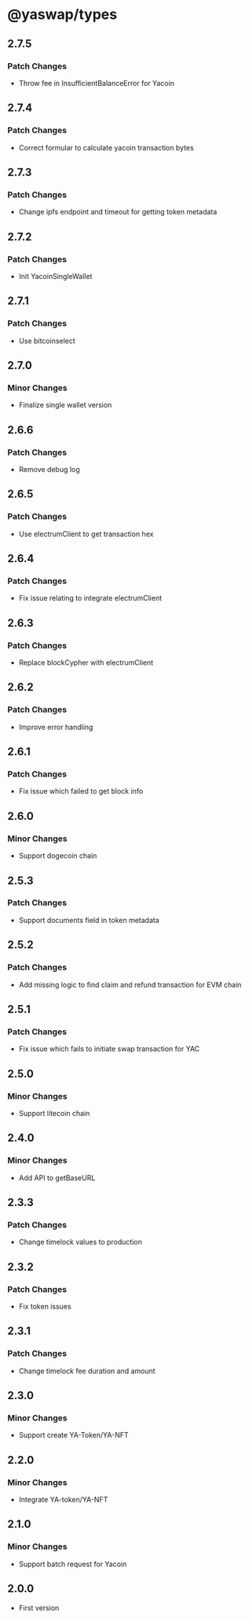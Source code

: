 # @yaswap/types

## 2.7.5

### Patch Changes

-   Throw fee in InsufficientBalanceError for Yacoin

## 2.7.4

### Patch Changes

-   Correct formular to calculate yacoin transaction bytes

## 2.7.3

### Patch Changes

-   Change ipfs endpoint and timeout for getting token metadata

## 2.7.2

### Patch Changes

-   Init YacoinSingleWallet

## 2.7.1

### Patch Changes

-   Use bitcoinselect

## 2.7.0

### Minor Changes

-   Finalize single wallet version

## 2.6.6

### Patch Changes

-   Remove debug log

## 2.6.5

### Patch Changes

-   Use electrumClient to get transaction hex

## 2.6.4

### Patch Changes

-   Fix issue relating to integrate electrumClient

## 2.6.3

### Patch Changes

-   Replace blockCypher with electrumClient

## 2.6.2

### Patch Changes

-   Improve error handling

## 2.6.1

### Patch Changes

-   Fix issue which failed to get block info

## 2.6.0

### Minor Changes

-   Support dogecoin chain

## 2.5.3

### Patch Changes

-   Support documents field in token metadata

## 2.5.2

### Patch Changes

-   Add missing logic to find claim and refund transaction for EVM chain

## 2.5.1

### Patch Changes

-   Fix issue which fails to initiate swap transaction for YAC

## 2.5.0

### Minor Changes

-   Support litecoin chain

## 2.4.0

### Minor Changes

-   Add API to getBaseURL

## 2.3.3

### Patch Changes

-   Change timelock values to production

## 2.3.2

### Patch Changes

-   Fix token issues

## 2.3.1

### Patch Changes

-   Change timelock fee duration and amount

## 2.3.0

### Minor Changes

-   Support create YA-Token/YA-NFT

## 2.2.0

### Minor Changes

-   Integrate YA-token/YA-NFT

## 2.1.0

### Minor Changes

-   Support batch request for Yacoin

## 2.0.0

-   First version
